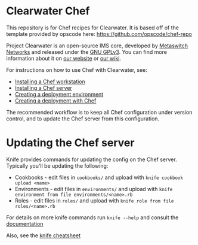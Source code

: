 Clearwater Chef
========

This repository is for Chef recipes for Clearwater. It is based off of the template provided by opscode here: https://github.com/opscode/chef-repo

Project Clearwater is an open-source IMS core, developed by [Metaswitch Networks](http://www.metaswitch.com) and released under the [GNU GPLv3](http://www.projectclearwater.org/download/license/). You can find more information about it on [our website](http://www.projectclearwater.org/) or [our wiki](http://clearwater.readthedocs.org/en/stable/index.html).

For instructions on how to use Chef with Clearwater, see:

* [Installing a Chef workstation](http://clearwater.readthedocs.org/en/stable/Installing_a_Chef_workstation/index.html)
* [Installing a Chef server](http://clearwater.readthedocs.org/en/stable/Installing_a_Chef_server/index.html)
* [Creating a deployment environment](http://clearwater.readthedocs.org/en/stable/Creating_a_deployment_environment/index.html)
* [Creating a deployment with Chef](http://clearwater.readthedocs.org/en/stable/Creating_a_deployment_with_Chef/index.html)

The recommended workflow is to keep all Chef configuration under version control, and to update the Chef server from
this configuration.

Updating the Chef server
========================

Knife provides commands for updating the config on the Chef server. Typically you'll be updating the following:

* Cookbooks - edit files in `cookbooks/` and upload with `knife cookbook upload <name>`
* Environments - edit files in `environments/` and upload with `knife environment from file environments/<name>.rb`
* Roles - edit files in `roles/` and upload with `knife role from file roles/<name>.rb`

For details on more knife commands run `knife --help` and consult the [documentation](http://docs.opscode.com/knife.html)

Also, see the [knife cheatsheet](http://docs.opscode.com/_images/qr_knife_web.png)
